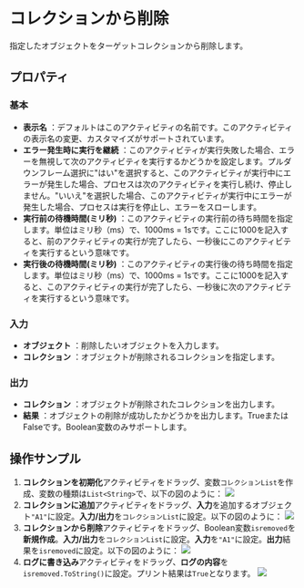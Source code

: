 # コレクションから削除

指定したオブジェクトをターゲットコレクションから削除します。

## プロパティ

### 基本

- **表示名** ：デフォルトはこのアクティビティの名前です。このアクティビティの表示名の変更、カスタマイズがサポートされています。
- **エラー発生時に実行を継続** ：このアクティビティが実行失敗した場合、エラーを無視して次のアクティビティを実行するかどうかを設定します。プルダウンフレーム選択に"はい"を選択すると、このアクティビティが実行中にエラーが発生した場合、プロセスは次のアクティビティを実行し続け、停止しません。"いいえ"を選択した場合、このアクティビティが実行中にエラーが発生した場合、プロセスは実行を停止し、エラーをスローします。
- **実行前の待機時間(ミリ秒)** ：このアクティビティの実行前の待ち時間を指定します。単位はミリ秒（ms）で、1000ms = 1sです。ここに1000を記入すると、前のアクティビティの実行が完了したら、一秒後にこのアクティビティを実行するという意味です。
- **実行後の待機時間(ミリ秒)** ：このアクティビティの実行後の待ち時間を指定します。単位はミリ秒（ms）で、1000ms = 1sです。ここに1000を記入すると、このアクティビティの実行が完了したら、一秒後に次のアクティビティを実行するという意味です。

### 入力

- **オブジェクト** ：削除したいオブジェクトを入力します。
- **コレクション** ：オブジェクトが削除されるコレクションを指定します。

### 出力

- **コレクション** ：オブジェクトが削除されたコレクションを出力します。
- **結果** ：オブジェクトの削除が成功したかどうかを出力します。TrueまたはFalseです。Boolean変数のみサポートします。

## 操作サンプル
1. **コレクションを初期化**アクティビティをドラッグ、変数`コレクションList`を作成、変数の種類は`List<String>`で、以下の図のように：
   ![](https://docimages.blob.core.chinacloudapi.cn/images/Activities/InitializeCollectionActivity1.png)
2. **コレクションに追加**アクティビティをドラッグ、**入力**を追加するオブジェクト`"A1"`に設定。**入力/出力**を`コレクションList`に設定。以下の図のように：
   ![](https://docimages.blob.core.chinacloudapi.cn/images/Activities/AddToCollectionActivity1.png)
3. **コレクションから削除**アクティビティをドラッグ、Boolean変数`isremoved`を**新規作成**。**入力/出力**を`コレクションList`に設定。**入力**を`"A1"`に設定。**出力**結果を`isremoved`に設定。以下の図のように：
   ![](https://docimages.blob.core.chinacloudapi.cn/images/Activities/RemoveFromCollectionActivity1.png)
4. **ログに書き込み**アクティビティをドラッグ、**ログの内容**を`isremoved.ToString()`に設定。プリント結果は`True`となります。
    ![](https://docimages.blob.core.chinacloudapi.cn/images/Activities/RemoveFromCollectionActivity2.png)



    